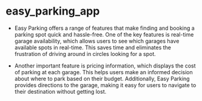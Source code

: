 # easy_parking_app


- Easy Parking offers a range of features that make finding and booking a parking spot quick and hassle-free. 
  One of the key features is real-time garage availability, 
  which allows users to see which garages have available spots in real-time. 
  This saves time and eliminates the frustration of driving around in circles looking for a spot.

- Another important feature is pricing information, 
  which displays the cost of parking at each garage. 
  This helps users make an informed decision about where to park based on their budget. 
  Additionally, Easy Parking provides directions to the garage, 
  making it easy for users to navigate to their destination without getting lost.
